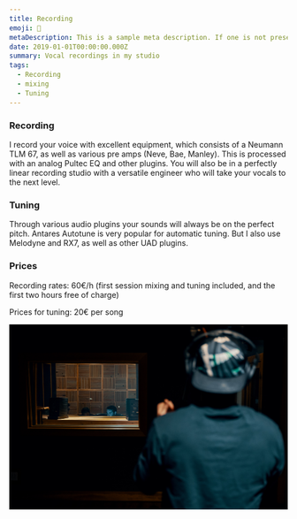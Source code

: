 ```yaml
---
title: Recording
emoji: 🎤
metaDescription: This is a sample meta description. If one is not present in your page/project's front matter, the default metadata.desciption will be used instead.
date: 2019-01-01T00:00:00.000Z
summary: Vocal recordings in my studio
tags:
  - Recording
  - mixing
  - Tuning
---
```


### Recording

I record your voice with excellent equipment, which consists of a Neumann TLM 67, as well as various pre amps (Neve, Bae, Manley). This is processed with an analog Pultec EQ and other plugins.
You will also be in a perfectly linear recording studio with a versatile engineer who will take your vocals to the next level.

### Tuning

Through various audio plugins your sounds will always be on the perfect pitch. 
Antares Autotune is very popular for automatic tuning.
But I also use Melodyne and RX7, as well as other UAD plugins.

### Prices

Recording rates: 60€/h (first session mixing and tuning included, and the first two hours free of charge)

Prices for tuning: 20€ per song


![Session](/src/assets/img/session.jpg "Session")
